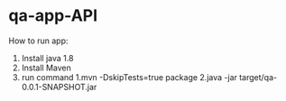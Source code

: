 # qa-app-API

How to run app:
  1. Install java 1.8
  2. Install Maven
  3. run command 1.mvn -DskipTests=true  package
                 2.java -jar target/qa-0.0.1-SNAPSHOT.jar
  
